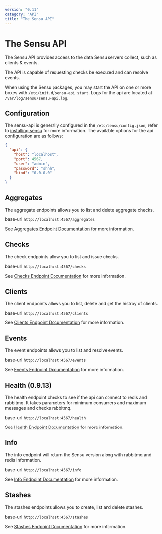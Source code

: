 ```yaml
---
version: "0.11"
category: "API"
title: "The Sensu API"
---
```


# The Sensu API

The Sensu API provides access to the data Sensu servers collect, such as clients & events.

The API is capable of requesting checks be executed and can resolve events.

When using the Sensu packages, you may start the API on one or more boxes with `/etc/init.d/sensu-api start`.  Logs for the api are located at `/var/log/sensu/sensu-api.log`.

## Configuration

The sensu-api is generally configured in the `/etc/sensu/config.json`; refer to [installing sensu](installing_sensu) for more information.  The available options for the api configuration are as follows:

``` json
{
  "api": {
    "host": "localhost",
    "port": 4567,
    "user": "admin",
    "password": "shhh",
    "bind": "0.0.0.0"
  }
}
```

## Aggregates

The aggregate endpoints allows you to list and delete aggregate checks.

base-url `http://localhost:4567/aggregates`

See [Aggregates Endpoint Documentation](api-aggregates) for more information.

## Checks

The check endpoints allow you to list and issue checks.

base-url `http://localhost:4567/checks`

See [Checks Endpoint Documentation](api-checks) for more information.

## Clients

The client endpoints allows you to list, delete and get the histroy of clients.

base-url `http://localhost:4567/clients`

See [Clients Endpoint Documentation](api-clients) for more information. 

## Events

The event endpoints allows you to list and resolve events.

base-url `http://localhost:4567/events`

See [Events Endpoint Documentation](api-events) for more information.

## Health (0.9.13)

The health endpoint checks to see if the api can connect to redis and rabbitmq.  It takes parameters for minimum consumers and maximum messages and checks rabbitmq.

base-url `http://localhost:4567/health`

See [Health Endpoint Documentation](api-health) for more information.

## Info

The info endpoint will return the Sensu version along with rabbitmq and redis information.

base-url `http://localhost:4567/info`

See [Info Endpoint Documentation](api-info) for more information.

## Stashes

The stashes endpoints allows you to create, list and delete stashes.

base-url `http://localhost:4567/stashes`

See [Stashes Endpoint Documentation](api-stashes) for more information.

